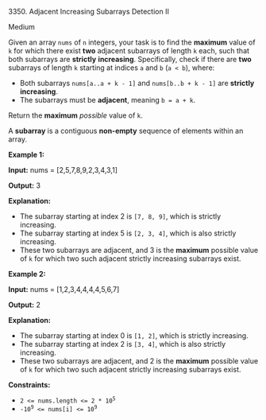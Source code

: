 3350\. Adjacent Increasing Subarrays Detection II

Medium

Given an array `nums` of `n` integers, your task is to find the **maximum** value of `k` for which there exist **two** adjacent subarrays of length `k` each, such that both subarrays are **strictly** **increasing**. Specifically, check if there are **two** subarrays of length `k` starting at indices `a` and `b` (`a < b`), where:

*   Both subarrays `nums[a..a + k - 1]` and `nums[b..b + k - 1]` are **strictly increasing**.
*   The subarrays must be **adjacent**, meaning `b = a + k`.

Return the **maximum** _possible_ value of `k`.

A **subarray** is a contiguous **non-empty** sequence of elements within an array.

**Example 1:**

**Input:** nums = [2,5,7,8,9,2,3,4,3,1]

**Output:** 3

**Explanation:**

*   The subarray starting at index 2 is `[7, 8, 9]`, which is strictly increasing.
*   The subarray starting at index 5 is `[2, 3, 4]`, which is also strictly increasing.
*   These two subarrays are adjacent, and 3 is the **maximum** possible value of `k` for which two such adjacent strictly increasing subarrays exist.

**Example 2:**

**Input:** nums = [1,2,3,4,4,4,4,5,6,7]

**Output:** 2

**Explanation:**

*   The subarray starting at index 0 is `[1, 2]`, which is strictly increasing.
*   The subarray starting at index 2 is `[3, 4]`, which is also strictly increasing.
*   These two subarrays are adjacent, and 2 is the **maximum** possible value of `k` for which two such adjacent strictly increasing subarrays exist.

**Constraints:**

*   <code>2 <= nums.length <= 2 * 10<sup>5</sup></code>
*   <code>-10<sup>9</sup> <= nums[i] <= 10<sup>9</sup></code>